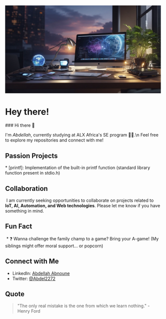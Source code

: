 ![Banner Image](banner.png)
<h1 style="animation: fade-in 2s;">Hey there!</h1>
### Hi there 👋

I'm *Abdellah*, currently studying at ALX Africa's SE program 👨‍💻.\n
Feel free to explore my repositories and connect with me!

## Passion Projects

* [printf]: Implementation of the built-in printf function (standard library function present in stdio.h)
 <!-- add more -->

## Collaboration

 I am currently seeking opportunities to collaborate on projects related to **IoT, AI, Automation, and Web technologies**. Please let me know if you have something in mind.

## Fun Fact

 * ❓ Wanna challenge the family champ to a game? Bring your A-game! (My siblings might offer moral support... or popcorn)

## Connect with Me

*  LinkedIn: [Abdellah Abnoune](www.linkedin.com/in/abdellah-abnoune-646299180)
*  Twitter: [@Abdel2272](https://twitter.com/Abdel2272)


## Quote

> "The only real mistake is the one from which we learn nothing." - Henry Ford
